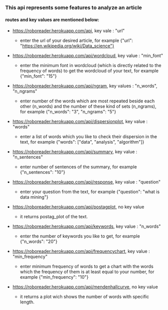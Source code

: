 ### This api represents some features to analyze an article
#### routes and key values are mentioned below:

- https://roboreader.herokuapp.com/api, key vale : "url" 
   - enter the url of your desired article, for example {"url": "https://en.wikipedia.org/wiki/Data_science"}


- https://roboreader.herokuapp.com/api/wordcloud, key value : "min_font" 
   - enter the minimum font in wordcloud (which is directly related to the frequency of words) to get the wordcloud of your text, for example {"min_font": "15"}
   

- https://roboreader.herokuapp.com/api/ngram, key values : "n_words", "n_ngrams" 
   - enter number of the words which are most repeated beside each other (n_words) and the number of these kind of sets (n_ngrams),  for example {"n_words": "3", "n_ngrams": "5"}


- https://roboreader.herokuapp.com/api/dispersionplot, key value : "words"
    - enter a list of words which you like to check their dispersion in the text, for example {"words": ["data", "analysis", "algorithm"]}


- https://roboreader.herokuapp.com/api/summary, key value : "n_sentences"
    - enter number of sentences of the summary, for example {"n_sentences": "10"}
    

- https://roboreader.herokuapp.com/api/response, key value : "question"
    - enter your question from the text, for example {"question": "what is data mining"}


- https://roboreader.herokuapp.com/api/postagplot, no key value
	- it returns postag_plot of the text.
	
	
- https://roboreader.herokuapp.com/api/keywords, key value : "n_words"
	- enter the number of keywords you like to get, for example {"n_words": "20"}
	
	
- https://roboreader.herokuapp.com/api/frequencychart, key value : "min_frequency"
	- enter minimum frequency of words to get a chart with the words which the frequency of them is at least equal to your number, for example {"min_frequency": "10"}
	
	
- https://roboreader.herokuapp.com/api/mendenhallcurve, no key value
	- it returns a plot wich shows the number of words with specific length.	
			